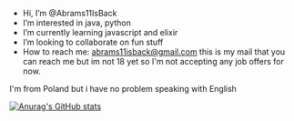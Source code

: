 - Hi, I’m @Abrams11IsBack
- I’m interested in java, python
- I’m currently learning javascript and elixir
- I’m looking to collaborate on fun stuff
- How to reach me: abrams11isback@gmail.com this is my mail that you can reach me but im not 18 yet so I'm not accepting any job offers for now.

I'm from Poland but i have no problem speaking with English

[![Anurag's GitHub stats](https://github-readme-stats.vercel.app/api?username=anuraghazra)](https://github.com/anuraghazra/github-readme-stats)
